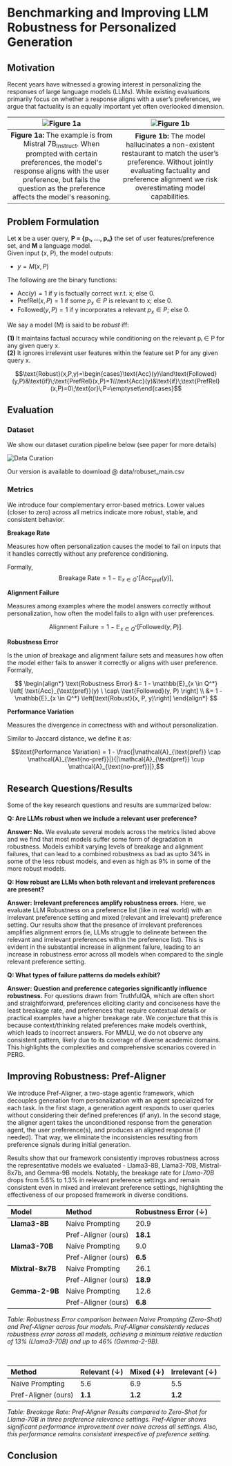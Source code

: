 # Benchmarking and Improving LLM Robustness for Personalized Generation

## Motivation

Recent years have witnessed a growing interest in personalizing the responses of large language models (LLMs). While existing evaluations primarily focus on whether a response aligns with a user’s preferences, we argue that factuality is an equally important yet often overlooked dimension.

| ![Figure 1a](https://github.com/chimaobi-okite/pref_aligner/blob/main/paper_images/jpg_math_example.png?raw=true) | ![Figure 1b](https://github.com/chimaobi-okite/pref_aligner/blob/main/paper_images/jpg_vege_example.png?raw=true) |
|:---:|:---:|
| **Figure 1a:** The example is from Mistral 7B<sub>Instruct</sub>. When prompted with certain preferences, the model's response aligns with the user preference, but fails the question as the preference affects the model's reasoning. | **Figure 1b:** The model hallucinates a non-existent restaurant to match the user’s preference. Without jointly evaluating factuality and preference alignment we risk overestimating model capabilities. |


## Problem Formulation
Let **x** be a user query, **P = {p₁, …, pₙ}** the set of user features/preference set, and **M** a language model.  
Given input (x, P), the model outputs:

* $y = M(x, P)$

The following are the binary functions:

* $\text{Acc}(y) = 1$ if y is factually correct w.r.t. x; else 0.
* $\text{PrefRel}(x, P) = 1$ if some $p_x \in P$ is relevant to x; else 0.
* $\text{Followed}(y, P) = 1$ if y incorporates a relevant $p_x \in P$; else 0.

We say a model \(M\) is said to be *robust* iff:  

**(1)** It maintains factual accuracy while conditioning on the relevant pᵢ ∈ P for any given query x.  
**(2)** It ignores irrelevant user features within the feature set P for any given query x.

$$\text{Robust}(x,P,y)=\begin{cases}\text{Acc}(y)\land\text{Followed}(y,P)&\text{if}\;\text{PrefRel}(x,P)=1\\\text{Acc}(y)&\text{if}\;\text{PrefRel}(x,P)=0\;\text{or}\;P=\emptyset\end{cases}$$

<!-- ![equation](https://latex.codecogs.com/png.latex?\text{Robust}(x,P,y)=\begin{cases}\text{Acc}(y)\land\text{Followed}(y,P)&\text{if}\;\text{PrefRel}(x,P)=1\\\text{Acc}(y)&\text{if}\;\text{PrefRel}(x,P)=0\;\text{or}\;P=\emptyset\end{cases}) -->

## Evaluation

### Dataset
We show our dataset curation pipeline below (see paper for more details)

![Data Curation](https://github.com/chimaobi-okite/pref_aligner/blob/main/paper_images/jpg_data_pipeline.png?raw=true)

Our version is available to download @ data/robuset_main.csv

### Metrics
We introduce four complementary error-based metrics. Lower values (closer to zero) across all metrics indicate more robust, stable, and consistent behavior. 

**Breakage Rate**

Measures how often personalization causes the model to fail on inputs that it handles correctly without any preference conditioning.

Formally,
$$
\text{Breakage Rate} = 1 - \mathbb{E}_{x \in Q^*}[\text{Acc}_{\text{pref}}(y)],
$$
<!-- Given $Q$ is all query set in our dataset $D$, then $Q^* = \{x \in Q \mid \text{Acc}_{\text{no-pref}}(y) = 1\}$, $\text{Acc}_{\text{pref}}(y)$ and $\text{Acc}_{\text{no-pref}}(y)$ are the accuracy of generating $y$ with and without any preference, respectively. -->

**Alignment Failure**

Measures among examples where the model answers correctly without personalization, how often the model fails to align with user preferences.

$$\text{Alignment Failure} = 1 - \mathbb{E}_{x \in Q^*}[\text{Followed}(y, P)].$$


**Robustness Error**

Is the union of breakage and alignment failure sets and measures how often the model either fails to answer it correctly or aligns with user preference. Formally,

$$
\begin{align*}
\text{Robustness Error} &= 1 - \mathbb{E}_{x \in Q^*} \left[
\text{Acc}_{\text{pref}}(y) \ \cap\ \text{Followed}(y, P)
\right] \\
&= 1 - \mathbb{E}_{x \in Q^*} \left[\text{Robust}(x, P, y)\right]
\end{align*}
$$

**Performance Variation**

Measures the divergence in correctness with and without personalization.

Similar to Jaccard distance, we define it as:

$$\text{Performance Variation} = 1 - \frac{|\mathcal{A}_{\text{pref}} \cap \mathcal{A}_{\text{no-pref}}|}{|\mathcal{A}_{\text{pref}} \cup \mathcal{A}_{\text{no-pref}}|},$$
<!-- where $\mathcal{A}_{\text{pref}}$ and $\mathcal{A}_{\text{no-pref}}$ denote the sets of correctly answered questions with and without preference conditioning, respectively. -->

## Research Questions/Results
Some of the key research questions and results are summarized below:

**Q: Are LLMs robust when we include a relevant user preference?**

**Answer: No.** We evaluate several models across the metrics listed above and we find that most models suffer some form of degradation in robustness. Models exhibit varying levels of breakage and alignment failures, that can lead to a combined robustness as bad as upto 34% in some of the less robust models, and even as high as 9% in some of the more robust models. 

**Q: How robust are LLMs when both relevant and irrelevant preferences are present?**

**Answer: Irrelevant preferences amplify robustness errors.** Here, we evaluate LLM Robustness on a preference list (like in real world) with an irrelevant preference setting and mixed (relevant and irrelevant) preference setting. Our results show that the presence of irrelevant preferences amplifies alignment errors (ie, LLMs struggle to delineate between the relevant and irrelevant preferences within the preference list). This is evident in the substantial increase in alignment failure, leading to an increase in robustness error across all models when compared to the single relevant preference setting.

**Q: What types of failure patterns do models exhibit?**

**Answer:  Question and preference categories significantly influence robustness.** For questions drawn from TruthfulQA, which are often short and straightforward, preferences eliciting clarity and conciseness have the least breakage rate, and preferences that require contextual details or practical examples have a higher breakage rate. We conjecture that this is because context/thinking related preferences make models overthink, which leads to incorrect answers. For MMLU, we do not observe any consistent pattern, likely due to its coverage of diverse academic domains. This highlights the complexities and comprehensive scenarios covered in PERG.

## Improving Robustness: Pref-Aligner

We introduce Pref-Aligner, a two-stage agentic framework, which decouples generation from personalization with an agent specialized for each task. In the first stage, a generation agent responds to user queries without considering their defined preferences (if any). In the second stage, the aligner agent takes the unconditioned response from the generation agent, the user preference(s), and produces an aligned response (if needed). That way, we eliminate the inconsistencies resulting from preference signals during initial generation. 

Results show that our framework consistently improves robustness across the representative models we evaluated -   Llama3-8B, Llama3-70B, Mistral-8x7b, and Gemma-9B models. 
Notably, the breakage rate for *Llama-70B* drops from 5.6% to 1.3% in relevant preference settings and remain consistent even in mixed and irrelevant preference settings, highlighting the effectiveness of our proposed framework in diverse conditions.

| Model | Method | Robustness Error ($\downarrow$) |
| :--- | :--- | :--- |
| **Llama3-8B** | Naive Prompting | 20.9 |
| | Pref-Aligner (ours) | **18.1** |
| **Llama3-70B** | Naive Prompting | 9.0 |
| | Pref-Aligner (ours) | **6.5** |
| **Mixtral-8x7B** | Naive Prompting | 26.1 |
| | Pref-Aligner (ours) | **18.9** |
| **Gemma-2-9B** | Naive Prompting | 12.6 |
| | Pref-Aligner (ours) | **6.8** |

*Table: Robustness Error comparison between Naive Prompting (Zero-Shot) and Pref-Aligner across four models. Pref-Aligner consistently reduces robustness error across all models, achieving a minimum relative reduction of 13\% (Llama3-70B) and up to 46\% (Gemma-2-9B).*

<br>

| Method | Relevant ($\downarrow$) | Mixed ($\downarrow$) | Irrelevant ($\downarrow$) |
| :--- | :--- | :--- | :--- |
| Naive Prompting | 5.6 | 6.9 | 5.5 |
| Pref-Aligner (ours) | **1.1** | **1.2** | **1.2** |

*Table: Breakage Rate: Pref-Aligner Results compared to Zero-Shot for Llama-70B in three preference relevance settings. Pref-Aligner shows significant performance improvement over naive across all settings. Also, this performance remains consistent irrespective of preference setting.*

## Conclusion


